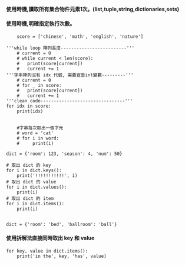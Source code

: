 #### 使用時機,讀取所有集合物件元素1次。(list,tuple,string,dictionaries,sets)
#### 使用時機,明確指定執行次數。

        score = ['chinese', 'math', 'english', 'nature']

    '''while loop 陣列長度-------------------------'''
        # current = 0
        # while current < len(score):
        #   print(score[current])
        #   current += 1
    '''字串陣列沒有 idx 代號, 需要宣告int變數---------'''
        # current = 0
        # for _ in score:
        #   print(score[current])
        #   current += 1
    '''clean code--------------------------------'''
    for idx in score:
        print(idx)

       
        #字串每次取出一個字元
        # word = 'cat'
        # for i in word:
        #     print(i)

    dict = {'room': 123, 'season': 4, 'num': 50}

    # 取出 dict 的 key
    for i in dict.keys():
        print('!!!!!!!!!!!', i)
    # 取出 dict 的 value
    for i in dict.values():
        print(i)
    # 取出 dict 的 item
    for i in dict.items():
        print(i)

   
    dict = {'room': 'bed', 'ballroom': 'ball'}
#### 使用拆解法直接同時取出 key 和 value
    
    for key, value in dict.items():
        print('in the', key, 'has', value)







